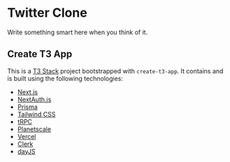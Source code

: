 # Twitter Clone

Write something smart here when you think of it.

## Create T3 App

This is a [T3 Stack](https://create.t3.gg/) project bootstrapped with `create-t3-app`.
It contains and is built using the following technologies:

- [Next.js](https://nextjs.org)
- [NextAuth.js](https://next-auth.js.org)
- [Prisma](https://prisma.io)
- [Tailwind CSS](https://tailwindcss.com)
- [tRPC](https://trpc.io)
- [Planetscale](https://planetscale.com/)
- [Vercel](https://vercel.com/)
- [Clerk](https://clerk.com/)
- [dayJS](https://day.js.org/)